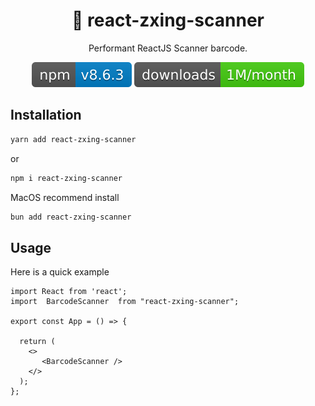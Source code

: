 <h1 align="center">
  🥥 react-zxing-scanner
</h1>

<div align="center">

Performant ReactJS Scanner barcode.

[![Version][version-badge]][package]
[![Downloads][downloads-badge]][npmtrends]

</div>


## Installation

```bash
yarn add react-zxing-scanner
```

or

```bash
npm i react-zxing-scanner
```

MacOS recommend install

```bash
bun add react-zxing-scanner
```

## Usage

Here is a quick example

```tsx
import React from 'react';
import  BarcodeScanner  from "react-zxing-scanner";

export const App = () => {

  return (
    <>
       <BarcodeScanner />
    </>
  );
};
```

[downloads-badge]: src/assets/downloads.svg
[package]: https://www.npmjs.com/package/react-zxing-scanner
[npmtrends]: https://npmtrends.com/react-zxing-scanner
[version-badge]: src/assets/version.svg
